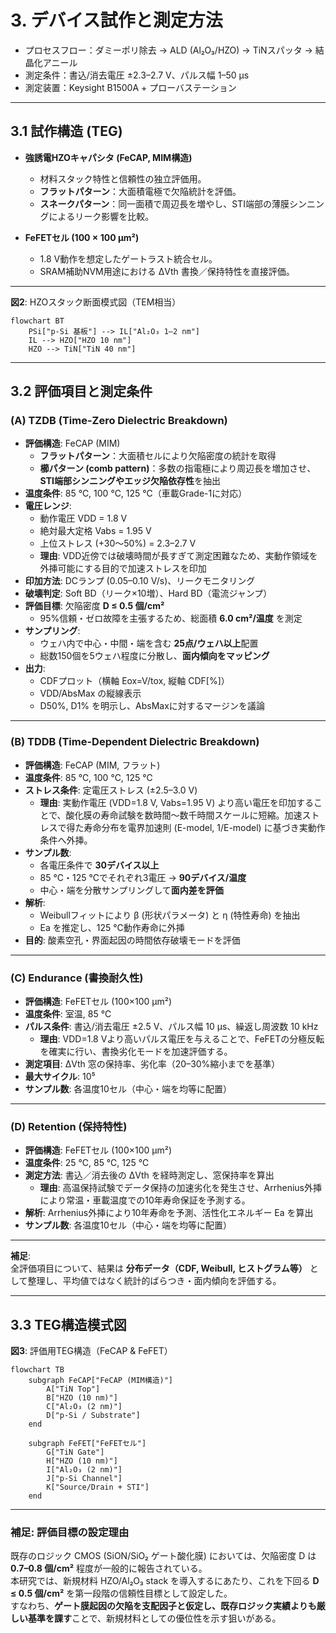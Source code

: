 # 3. デバイス試作と測定方法

- プロセスフロー：ダミーポリ除去 → ALD (Al₂O₃/HZO) → TiNスパッタ → 結晶化アニール  
- 測定条件：書込/消去電圧 ±2.3–2.7 V、パルス幅 1–50 µs  
- 測定装置：Keysight B1500A + プローバステーション  

---

## 3.1 試作構造 (TEG)

- **強誘電HZOキャパシタ (FeCAP, MIM構造)**  
  - 材料スタック特性と信頼性の独立評価用。  
  - **フラットパターン**：大面積電極で欠陥統計を評価。  
  - **スネークパターン**：同一面積で周辺長を増やし、STI端部の薄膜シンニングによるリーク影響を比較。  

- **FeFETセル (100 × 100 µm²)**  
  - 1.8 V動作を想定したゲートラスト統合セル。  
  - SRAM補助NVM用途における ΔVth 書換／保持特性を直接評価。  

---

**図2**: HZOスタック断面模式図（TEM相当）

```mermaid
flowchart BT
    PSi["p-Si 基板"] --> IL["Al₂O₃ 1–2 nm"]
    IL --> HZO["HZO 10 nm"]
    HZO --> TiN["TiN 40 nm"]
```

---

## 3.2 評価項目と測定条件

### (A) TZDB (Time-Zero Dielectric Breakdown)
- **評価構造**: FeCAP (MIM)  
  - **フラットパターン**：大面積セルにより欠陥密度の統計を取得  
  - **櫛パターン (comb pattern)**：多数の指電極により周辺長を増加させ、**STI端部シンニングやエッジ欠陥依存性**を抽出  
- **温度条件**: 85 ℃, 100 ℃, 125 ℃（車載Grade-1に対応）  
- **電圧レンジ**:  
  - 動作電圧 VDD = 1.8 V  
  - 絶対最大定格 Vabs = 1.95 V  
  - 上位ストレス (+30〜50%) = 2.3–2.7 V  
  - **理由**: VDD近傍では破壊時間が長すぎて測定困難なため、実動作領域を外挿可能にする目的で加速ストレスを印加  
- **印加方法**: DCランプ (0.05–0.10 V/s)、リークモニタリング  
- **破壊判定**: Soft BD（リーク×10増）、Hard BD（電流ジャンプ）  
- **評価目標**: 欠陥密度 **D ≤ 0.5 個/cm²**  
  - 95%信頼・ゼロ故障を主張するため、総面積 **6.0 cm²/温度** を測定  
- **サンプリング**:  
  - ウェハ内で中心・中間・端を含む **25点/ウェハ以上**配置  
  - 総数150個を5ウェハ程度に分散し、**面内傾向をマッピング**  
- **出力**:  
  - CDFプロット（横軸 Eox=V/tox, 縦軸 CDF[%]）  
  - VDD/AbsMax の縦線表示  
  - D50%, D1% を明示し、AbsMaxに対するマージンを議論  

---

### (B) TDDB (Time-Dependent Dielectric Breakdown)
- **評価構造**: FeCAP (MIM, フラット)  
- **温度条件**: 85 ℃, 100 ℃, 125 ℃  
- **ストレス条件**: 定電圧ストレス (±2.5–3.0 V)  
  - **理由**: 実動作電圧 (VDD=1.8 V, Vabs=1.95 V) より高い電圧を印加することで、酸化膜の寿命試験を数時間〜数千時間スケールに短縮。加速ストレスで得た寿命分布を電界加速則 (E-model, 1/E-model) に基づき実動作条件へ外挿。  
- **サンプル数**:  
  - 各電圧条件で **30デバイス以上**  
  - 85 ℃・125 ℃でそれぞれ3電圧 → **90デバイス/温度**  
  - 中心・端を分散サンプリングして**面内差を評価**  
- **解析**:  
  - Weibullフィットにより β (形状パラメータ) と η (特性寿命) を抽出  
  - Ea を推定し、125 ℃動作寿命に外挿  
- **目的**: 酸素空孔・界面起因の時間依存破壊モードを評価  

---

### (C) Endurance (書換耐久性)
- **評価構造**: FeFETセル (100×100 µm²)  
- **温度条件**: 室温, 85 ℃  
- **パルス条件**: 書込/消去電圧 ±2.5 V、パルス幅 10 µs、繰返し周波数 10 kHz  
  - **理由**: VDD=1.8 Vより高いパルス電圧を与えることで、FeFETの分極反転を確実に行い、書換劣化モードを加速評価する。  
- **測定項目**: ΔVth 窓の保持率、劣化率（20–30%縮小までを基準）  
- **最大サイクル**: 10⁵  
- **サンプル数**: 各温度10セル（中心・端を均等に配置）  

---

### (D) Retention (保持特性)
- **評価構造**: FeFETセル (100×100 µm²)  
- **温度条件**: 25 ℃, 85 ℃, 125 ℃  
- **測定方法**: 書込／消去後の ΔVth を経時測定し、窓保持率を算出  
  - **理由**: 高温保持試験でデータ保持の加速劣化を発生させ、Arrhenius外挿により常温・車載温度での10年寿命保証を予測する。  
- **解析**: Arrhenius外挿により10年寿命を予測、活性化エネルギー Ea を算出  
- **サンプル数**: 各温度10セル（中心・端を均等に配置）  

---

**補足**:  
全評価項目について、結果は **分布データ（CDF, Weibull, ヒストグラム等）** として整理し、平均値ではなく統計的ばらつき・面内傾向を評価する。

---

## 3.3 TEG構造模式図

**図3**: 評価用TEG構造（FeCAP & FeFET）

```mermaid
flowchart TB
    subgraph FeCAP["FeCAP (MIM構造)"]
        A["TiN Top"]
        B["HZO (10 nm)"]
        C["Al₂O₃ (2 nm)"]
        D["p-Si / Substrate"]
    end

    subgraph FeFET["FeFETセル"]
        G["TiN Gate"]
        H["HZO (10 nm)"]
        I["Al₂O₃ (2 nm)"]
        J["p-Si Channel"]
        K["Source/Drain + STI"]
    end
```

---

### 補足: 評価目標の設定理由
既存のロジック CMOS (SiON/SiO₂ ゲート酸化膜) においては、欠陥密度 D は **0.7–0.8 個/cm²** 程度が一般的に報告されている。  
本研究では、新規材料 HZO/Al₂O₃ stack を導入するにあたり、これを下回る **D ≤ 0.5 個/cm²** を第一段階の信頼性目標として設定した。  
すなわち、**ゲート膜起因の欠陥を支配因子と仮定し、既存ロジック実績よりも厳しい基準を課す**ことで、新規材料としての優位性を示す狙いがある。  
